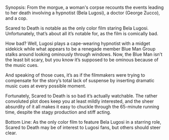 Synopsis: From the morgue, a woman's corpse recounts the events leading to her death involving a hypnotist (Bela Lugosi), a doctor (George Zucco), and a cop.

Scared to Death is notable as the only color film staring Bela Lugosi.  Unfortunately, that’s about all it’s notable for, as the film is comically bad.

How bad?  Well, Lugosi plays a cape-wearing hypnotist with a midget sidekick while what appears to be a renegade member Blue Man Group stalks around looking ominously through windows.  Now, the Blue Man isn’t the least bit scary, but you know it’s supposed to be ominous because of the music cues.

And speaking of those cues, it’s as if the filmmakers were trying to compensate for the story’s total lack of suspense by inserting dramatic music cues at every possible moment. 

Fortunately, Scared to Death is so bad it’s actually watchable.  The rather convoluted plot does keep you at least mildly interested, and the sheer absurdity of it all makes it easy to chuckle through the 65-minute running time, despite the stagy production and stiff acting.

Bottom Line: As the only color film to feature Bela Lugosi in a starring role, Scared to Death may be of interest to Lugosi fans, but others should steer clear.
